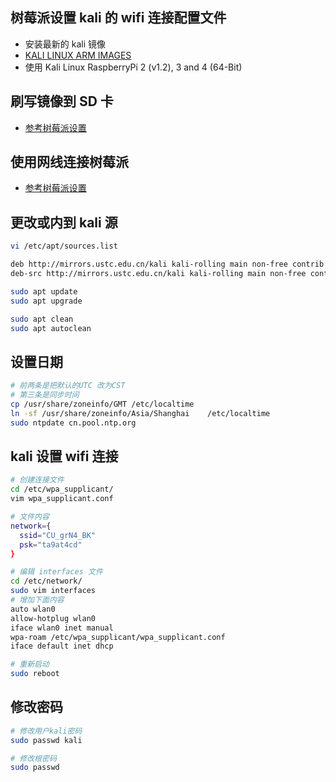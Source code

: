 ## 树莓派设置 kali 的 wifi 连接配置文件

- 安装最新的 kali 镜像
- [KALI LINUX ARM IMAGES](https://www.offensive-security.com/kali-linux-arm-images/)
- 使用 Kali Linux RaspberryPi 2 (v1.2), 3 and 4 (64-Bit)

## 刷写镜像到 SD 卡

- [参考树莓派设置](./ubuntu-server.md)

## 使用网线连接树莓派

- [参考树莓派设置](./ubuntu-server.md)

## 更改或内到 kali 源

```bash
vi /etc/apt/sources.list

deb http://mirrors.ustc.edu.cn/kali kali-rolling main non-free contrib
deb-src http://mirrors.ustc.edu.cn/kali kali-rolling main non-free contrib

sudo apt update
sudo apt upgrade

sudo apt clean
sudo apt autoclean

```

## 设置日期

```bash
# 前两条是把默认的UTC 改为CST
# 第三条是同步时间
cp /usr/share/zoneinfo/GMT /etc/localtime
ln -sf /usr/share/zoneinfo/Asia/Shanghai    /etc/localtime
sudo ntpdate cn.pool.ntp.org
```

## kali 设置 wifi 连接

```bash
# 创建连接文件
cd /etc/wpa_supplicant/
vim wpa_supplicant.conf

# 文件内容
network={
  ssid="CU_grN4_BK"
  psk="ta9at4cd"
}

# 编辑 interfaces 文件
cd /etc/network/
sudo vim interfaces
# 增加下面内容
auto wlan0
allow-hotplug wlan0
iface wlan0 inet manual
wpa-roam /etc/wpa_supplicant/wpa_supplicant.conf
iface default inet dhcp

# 重新启动
sudo reboot
```

## 修改密码

```bash
# 修改用户kali密码
sudo passwd kali

# 修改根密码
sudo passwd
```

